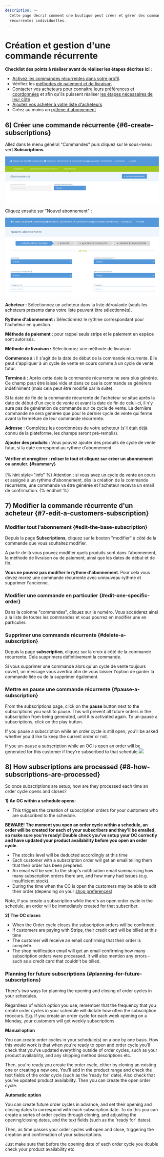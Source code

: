```yaml
---
description: >-
  Cette page décrit comment une boutique peut créer et gérer des commandes
  récurrentes individuelles.
---
```


# Création et gestion d'une commande récurrente

**Checklist des points à réaliser avant de réaliser les étapes décrites ici :**

* [Activez les commandes récurrentes dans votre profil](configuration.md#1-enable-subscriptions).​
* Vérifiez les [méthodes de paiement et de livraison](configuration.md#2-make-sure-you-have-shipping-and-payment-methods-setup)​
* [Contacter vos acheteurs pour connaitre leurs préférences et coordonnées](configuration.md#3-gather-information-from-your-customers) et afin qu'ils puissent réaliser [les étapes nécessaires de leur côté​](pour-lacheteur.md)
* [Ajoutez vos acheter à votre liste d'acheteurs](configuration.md#4-add-your-subscribers-to-your-customer-list)
* Créez au moins un [rythme d'abonnement​](configuration.md#create-a-schedule)

## 6\) Créer une commande récurrente {#6-create-subscriptions}

Allez dans le menu général "Commandes" puis cliquez sur le sous-menu vert **Subscriptions**.

![](../../.gitbook/assets/image%20%2818%29.png)

Cliquez ensuite sur "Nouvel abonnement" :

![](../../.gitbook/assets/image%20%2890%29.png)

**Acheteur :** Sélectionnez un acheteur dans la liste déroulante \(seuls les acheteurs présents dans votre liste peuvent être sélectionnés\).

**Rythme d'abonnement :** Sélectionnez le rythme correspondant pour l'acheteur en question.

**Méthode de paiement :** pour rappel seuls stripe et le paiement en espèce sont autorisés.

**Méthode de livraison :** Sélectionnez une méthode de livraison

**Commence à :** Il s'agit de la date de début de la commande récurrente. Elle peut s'appliquer à un cycle de vente en cours comme à un cycle de vente futur.

**Termine à :** Après cette date la commande récurrente ne sera plus générée. Ce champ peut être laissé vide et dans ce cas la commande se génèrera indéfiniment \(mais cela peut être modifié par la suite\).

Si la date de fin de la commande récurrente de l'acheteur se situe après la date de début d'un cycle de vente et avant la date de fin de celui-ci, il n'y aura pas de génération de commande sur ce cycle de vente. La dernière commande ne sera générée que pour le dernier cycle de vente qui ferme avant la fermeture de leur commande récurrente.

**Adresse :** Complétez les coordonnées de votre acheteur \(s'il était déjà connu de la plateforme, les champs seront pré-remplis\).

**Ajouter des produits :** Vous pouvez ajouter des produits de cycle de vente futur, si la date correspond au rythme d'abonnement.

#### Vérifier et enregitrer : reliser le tout et cliquez sur créer un abonnement ou annuler. {#summary}

{% hint style="info" %}
Attention : si vous avez un cycle de vente en cours et assigné à un rythme d'abonnement, dès la création de la commande récurrente, une commande va être générée et l'acheteur recevra un email de confirmation.
{% endhint %}

## 7\) Modifier la commande récurrente d'un acheteur {#7-edit-a-customers-subscription}

### Modifier tout l'abonnement {#edit-the-base-subscription}

Depuis la page **Subscriptions**, cliquez sur le bouton "modifier" à côté de la commande que vous souhaitez modifier.

A partir de là vous pouvez modifier quels produits sont dans l'abonnement, la méthode de livraison ou de paiement, ainsi que les dates de début et de fin. 

**Vous ne pouvez pas modifier le rythme d'abonnement**. Pour cela vous devez recrez une commande récurrente avec unnouveau rythme et supprimer l'ancienne.

### Modifier une commande en particulier {#edit-one-specific-order}

Dans la colonne "commandes", cliquez sur le numéro. Vous accéderez ainsi à la liste de toutes les commandes et vous pourrez en modifier une en particulier.

### Supprimer une commande récurrente {#delete-a-subscription}

Depuis la page **subscription**, cliquez sur la croix à côté de la commande récurrente. Cela supprimera définitivement la commande.

Si vous supprimer une commande alors qu'un cycle de vente toujours ouvert, un message vous avertira afin de vous laisser l'option de garder la commande liée ou de la supprimer également.

### Mettre en pause une commande récurrente {#pause-a-subscription}

From the subscriptions page, click on the **pause** button next to the subscriptions you wish to pause. This will prevent all future orders in the subscription from being generated, until it is activated again. To un-pause a subscriptions, click on the play button.

 If you pause a subscription while an order cycle is still open, you'll be asked whether you'd like to keep the current order or not.

If you un-pause a subscription while an OC is open an order will be generated for this customer if they're subscribed to that schedule.![](https://blobscdn.gitbook.com/v0/b/gitbook-28427.appspot.com/o/assets%2F-L9rgk4wEweX_zxXIzmW%2F-L9rgoFPNHO-1OtFNdJD%2F-L9rgzEM-l1yT3rWCm0s%2FPause%20subscription?generation=1523500449629468&alt=media)

## 8\) How subscriptions are processed {#8-how-subscriptions-are-processed}

So once subscriptions are setup, how are they processed each time an order cycle opens and closes?

**1\) An OC within a schedule opens:**

* This triggers the creation of subscription orders for your customers who are subscribed to the schedule.

**BEWARE! The moment you open an order cycle within a schedule, an order will be created for each of your subscribers and they'll be emailed, so make sure you're ready! Double check you've setup your OC correctly and have updated your product availability before you open an order cycle.**

* The stocks level will be deducted accordingly at this time
* Each customer with a subscription order will get an email telling them that their order has been prepared.
* An email will be sent to the shop's notification email summarising how many subscription orders there are, and how many had issues \(e.g. insufficient stock\).
* During the time when the OC is open the customers may be able to edit their order \(depending on your [shop preferences](https://guide.openfoodnetwork.org/basic-features/enterprise-settings#shop-preferences)\)

Note, if you create a subscription while there's an open order cycle in the schedule, an order will be immediately created for that subscriber.

**2\) The OC closes**

* When the Order cycle closes the subscription orders will be confirmed.
* If customers are paying with Stripe, their credit card will be billed at this time
* The customer will receive an email confirming that their order is complete.
* The shop notification email will get an email confirming how many subscription orders were processed. It will also mention any errors - such as a credit card that couldn't be billed.

### Planning for future subscriptions {#planning-for-future-subscriptions}

There's two ways for planning the opening and closing of order cycles in your schedules.

Regardless of which option you use, remember that the frequency that you create order cycles in your schedule will dictate how often the subscription reoccurs. E.g. If you create an order cycle for each week opening on a Monday, your customers will get weekly subscriptions.

**Manual option**

You can create order cycles in your schedule\(s\) on a one by one basis. How this would work is that when you're ready to open and order cycle you'll check that you've updated everything outside of order cycles, such as your product availability, and any shipping method descriptions etc.

Then, you're ready you create the order cycle, either by cloning an existing one or creating a new one. You'll add in the product range and check the text fields of the order cycle \(such as the 'ready for' date\). Also check that you've updated product availability. Then you can create the open order cycle.

**Automatic option**

You can create future order cycles in advance, and set their opening and closing dates to correspond with each subscription date. To do this you can create a series of order cycles through cloning, and adjusting the opening/closing dates, and the text fields \(such as the 'ready for' dates\).

Then, as time passes your order cycles will open and close, triggering the creation and confirmation of your subscriptions.

Just make sure that before the opening date of each order cycle you double check your product availability etc.

